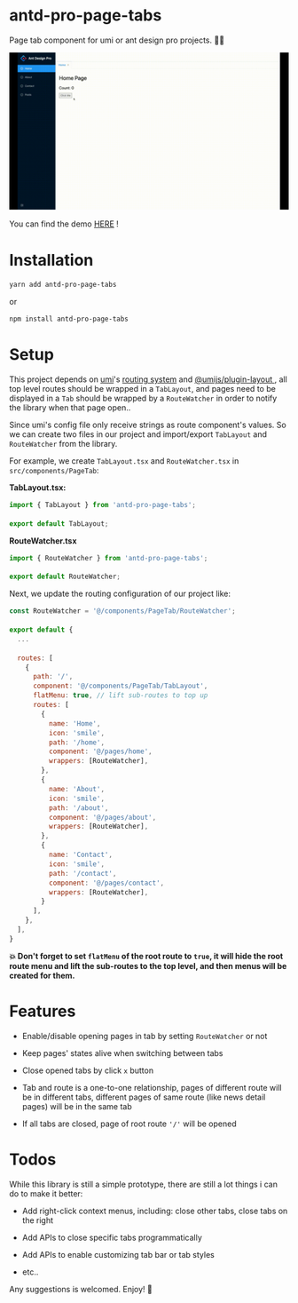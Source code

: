 # antd-pro-page-tabs

Page tab component for umi or ant design pro projects. 🚴🏻

![demo](Antd-Pro-Page-Tabs-demo.gif)

You can find the demo [HERE](https://github.com/MudOnTire/page-tabs-umi-app) !

# Installation

```sh
yarn add antd-pro-page-tabs
```

or

```sh
npm install antd-pro-page-tabs
```

# Setup

This project depends on [umi](https://umijs.org/)'s [routing system](https://umijs.org/docs/routing) and [@umijs/plugin-layout
](https://umijs.org/plugins/plugin-layout), all top level routes should be wrapped in a `TabLayout`, and pages need to be displayed in a `Tab` should be wrapped by a `RouteWatcher` in order to notify the library when that page open..

Since umi's config file only receive strings as route component's values. So we can create two files in our project and import/export `TabLayout` and `RouteWatcher` from the library.

For example, we create `TabLayout.tsx` and `RouteWatcher.tsx` in `src/components/PageTab`:

**TabLayout.tsx:**

```js
import { TabLayout } from 'antd-pro-page-tabs';

export default TabLayout;
```


**RouteWatcher.tsx**

```js
import { RouteWatcher } from 'antd-pro-page-tabs';

export default RouteWatcher;
```

Next, we update the routing configuration of our project like:

```js
const RouteWatcher = '@/components/PageTab/RouteWatcher';

export default {
  ...

  routes: [
    {
      path: '/',
      component: '@/components/PageTab/TabLayout',
      flatMenu: true, // lift sub-routes to top up
      routes: [
        {
          name: 'Home',
          icon: 'smile',
          path: '/home',
          component: '@/pages/home',
          wrappers: [RouteWatcher],
        },
        {
          name: 'About',
          icon: 'smile',
          path: '/about',
          component: '@/pages/about',
          wrappers: [RouteWatcher],
        },
        {
          name: 'Contact',
          icon: 'smile',
          path: '/contact',
          component: '@/pages/contact',
          wrappers: [RouteWatcher],
        }
      ],
    },
  ],
}
```

**💥 Don't forget to set `flatMenu` of the root route to `true`, it will hide the root route menu and lift the sub-routes to the top level, and then menus will be created for them.**

# Features

* Enable/disable opening pages in tab by setting `RouteWatcher` or not

* Keep pages' states alive when switching between tabs

* Close opened tabs by click `x` button

* Tab and route is a one-to-one relationship, pages of different route will be in different tabs, different pages of same route (like news detail pages) will be in the same tab

* If all tabs are closed, page of root route `'/'` will be opened

# Todos

While this library is still a simple prototype, there are still a lot things i can do to make it better:

* Add right-click context menus, including: close other tabs, close tabs on the right

* Add APIs to close specific tabs programmatically

* Add APIs to enable customizing tab bar or tab styles

* etc..

Any suggestions is welcomed. Enjoy! 🎈
